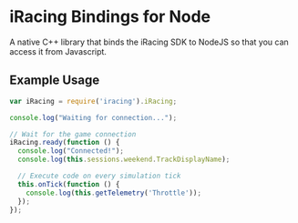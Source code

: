 # iRacing Bindings for Node

A native C++ library that binds the iRacing SDK to NodeJS so that you can access it from Javascript.

## Example Usage

``` javascript
var iRacing = require('iracing').iRacing;

console.log("Waiting for connection...");

// Wait for the game connection
iRacing.ready(function () {
  console.log("Connected!");
  console.log(this.sessions.weekend.TrackDisplayName);

  // Execute code on every simulation tick
  this.onTick(function () {
    console.log(this.getTelemetry('Throttle'));
  });
});
```
